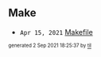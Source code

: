 ## Make


* <code>Apr 15, 2021</code> [Makefile](2021-04-15T10-02-48-makefile.md)

<sup><sub>generated 2 Sep 2021 18:25:37 by <a href='https://github.com/senorprogrammer/til'>til</a></sub></sup>
